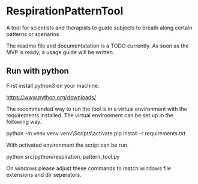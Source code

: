 # RespirationPatternTool
A tool for scientists and therapists to guide subjects to breath along certain patterns or scenarios

The readme file and documentatation is a TODO currently. As soon as the MVP is ready, a usage guide will be written.

## Run with python

First install python3 on your machine.

https://www.python.org/downloads/

The recommended way to run the tool is in a virtual environment with the requirements installed. The virtual environment can be set up in the following way.

python -m venv venv
venv\Scripts\activate
pip install -r requirements.txt

With activated environment the script can be run.

python src/python/respiration_pattern_tool.py

On windows please adjust these commands to match windows file extensions and dir seperators.
